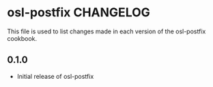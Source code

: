 osl-postfix CHANGELOG
=====================
This file is used to list changes made in each version of the
osl-postfix cookbook.

0.1.0
-----
- Initial release of osl-postfix

